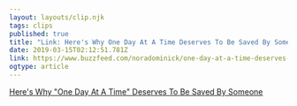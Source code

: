 ```yaml
---
layout: layouts/clip.njk 
tags: clips 
published: true 
title: "Link: Here's Why One Day At A Time Deserves To Be Saved By Someone" 
date: 2019-03-15T02:12:51.781Z 
link: https://www.buzzfeed.com/noradominick/one-day-at-a-time-deserves-to-be-saved 
ogtype: article 
---
```


[Here's Why "One Day At A Time" Deserves To Be Saved By Someone](https://www.buzzfeed.com/noradominick/one-day-at-a-time-deserves-to-be-saved) 

